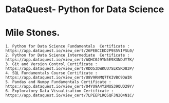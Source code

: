 # DataQuest- Python for Data Science

   # Mile Stones. 

    1. Python for Data Science Fundamentals  Certificate : https://app.dataquest.io/view_cert/26PEBCIED2P9S5VIPSL0/
    2. Python for Data Science Intermediate  Certificate : https://app.dataquest.io/view_cert/AQHC0J9YN5E9X3NDUY7K/
    3. Git and Version Control Certificate : https://app.dataquest.io/view_cert/RDO53DWKUU7SLK5RD83P/
    4. SQL Fundamentals Course Certificate : https://app.dataquest.io/view_cert/U8V9RNMQ7TKIVBC9DWIR
    5. Pandas and Numpy Fundamentals Certificate : https://app.dataquest.io/view_cert/O4YU9A4Y2MUS39QUD29Y/
    6. Exploratory Data Visualisation Certificate : https://app.dataquest.io/view_cert/7LPEEPLRQSQFJN2Q4N1C/
